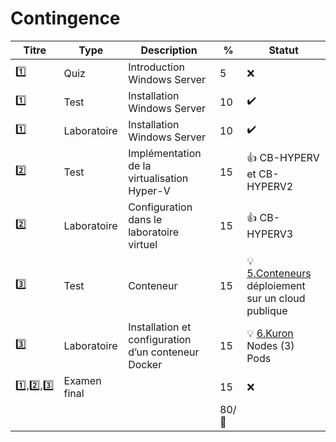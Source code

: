 # Contingence


| Titre | Type        | Description                                         | % | Statut           |
|-------|-------------|-----------------------------------------------------|---|------------------|
| :one: | Quiz        | Introduction Windows Server                         |  5|:x:|
| :one: | Test        | Installation Windows Server                         | 10|:heavy_check_mark:|
| :one: | Laboratoire | Installation Windows Server                         | 10|:heavy_check_mark:|
| :two: | Test        | Implémentation de la virtualisation Hyper-V         | 15|:+1: CB-HYPERV et CB-HYPERV2 |
| :two: | Laboratoire | Configuration dans le laboratoire virtuel           | 15|:+1: CB-HYPERV3   |
|:three:| Test        | Conteneur                                           | 15|:bulb: [5.Conteneurs](../5.Conteneurs) déploiement sur un cloud publique   |
|:three:| Laboratoire | Installation et configuration d’un conteneur Docker | 15|:bulb: [6.Kuron](../6.Kuron) Nodes (3) Pods|
|:one:,:two:,:three:| Examen final        |                                        | 15|:x:|
|       |             |                                                     |80/:100:|                 |

